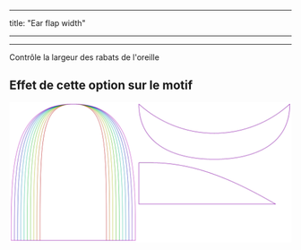 - - -
title: "Ear flap width"
- - -

***

Contrôle la largeur des rabats de l'oreille

## Effet de cette option sur le motif

![Cette image montre l'effet de cette option en superposant plusieurs variantes qui ont une valeur différente pour cette option](holmes_earwidth_sample.svg "Effet de cette option sur le motif")
